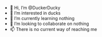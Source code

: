 - 👋 Hi, I’m @DuckerDucky
- 👀 I’m interested in ducks
- 🌱 I’m currently learning nothing
- 💞️ I’m looking to collaborate on nothing
- 📫 There is no current way of reaching me

<!---
DuckerDucky/DuckerDucky is a ✨ special ✨ repository because its `README.md` (this file) appears on your GitHub profile.
You can click the Preview link to take a look at your changes.
--->
